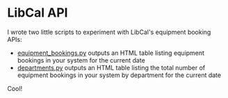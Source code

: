 # LibCal API

I wrote two little scripts to experiment with LibCal's equipment booking APIs:

* [equipment_bookings.py](https://github.com/hahahammond/libcal_api/blob/master/equipment_bookings.py) outputs an HTML table listing equipment bookings in your system for the current date
* [departments.py](https://github.com/hahahammond/libcal_api/blob/master/departments.py) outputs an HTML table listing the total number of equipment bookings in your system by department for the current date

Cool!
